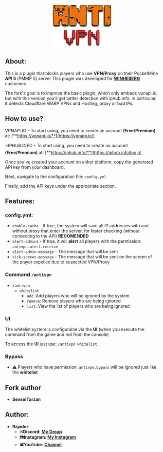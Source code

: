 <p align="center">
	<img src="./img/logo.png" style="margin: 0 auto;">
</p>

## About:

This is a plugin that blocks players who use **VPN/Proxy** on their PocketMine **API 5** (PMMP 5) server
This plugin was developed for [**WINHEBERG**](https://winheberg.fr/)  customers.


The fork's goal is to improve the basic plugin, which only embeds vpnapi.io, but with this version you'll get better detection with iphub.info.
In particular, it detects Cloudflare WARP VPNs and Hosting, proxy or bad IPs.

## How to use? 

VPNAPI.IO - To start using, you need to create an account **(Free/Premium)** at: [**https://vpnapi.io/**](https://vpnapi.io/) 


⭐IPHUB.INFO - To start using, you need to create an account **(Free/Premium)** at: [**https://iphub.info/**](https://iphub.info/login)

Once you've created your account on either platform, copy the generated API key from your dashboard.

Next, navigate to the configuration file: `config.yml`

Finally, add the API keys under the appropriate section.

## Features:

### config.yml:

- `enable-cache` - If true, the system will save all IP addresses with and without proxy that enter the server, for faster checking (without connecting to the API) **RECOMENDED**
- `alert-admins` - If true, it will **alert** all players with the permission: `antivpn.alert.receive`
- `alert-admin-message` - The message that will be sent
- `kick-screen-message` - The message that will be sent on the screen of the player expelled due to suspected VPN/Proxy

### Command `/antivpn`

- `/antivpn` 
  - `whitelist` 
    - `add`: Add players who will be ignored by the system
    - `remove`: Remove players who are being ignored
    - `list`: View the list of players who are being ignored 

### UI 

The whitelist system is configurable via the **UI** (when you execute the command from the game and not from the console)

To access the **UI** just use: `/antivpn whitelist`

### Bypass 

- ⚠️ Players who have permission: `antivpn.bypass` will be ignored just like the **whitelist**

## Fork author 

- **SenseiTarzan**


## Author:

- **Rajador**:
  - ✉**Discord**: [**My Group**](https://discord.gg/DV5DgDSq7W)
  - 📷**Instagram**: [**My Instagram**](https://www.instagram.com/rajadortv/)
  - 📽**YouTube**: [**Channel**](https://www.youtube.com/channel/UC1UJFxth-YRkNuLBqBYyqbA)
 

